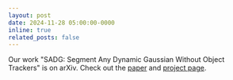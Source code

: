 ```yaml
---
layout: post
date: 2024-11-28 05:00:00-0000
inline: true
related_posts: false
---
```


Our work "SADG: Segment Any Dynamic Gaussian Without Object Trackers" is on arXiv. Check out the [paper](https://arxiv.org/abs/2411.19290) and [project page](https://yunjinli.github.io/project-sadg/).

